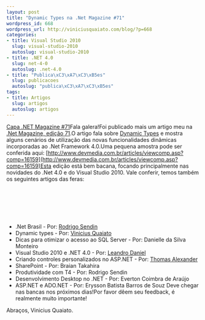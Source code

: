 ```yaml
---
layout: post
title: "Dynamic Types na .Net Magazine #71"
wordpress_id: 668
wordpress_url: http://viniciusquaiato.com/blog/?p=668
categories:
- title: Visual Studio 2010
  slug: visual-studio-2010
  autoslug: visual-studio-2010
- title: .NET 4.0
  slug: net-4-0
  autoslug: .net-4.0
- title: "Publica\xC3\xA7\xC3\xB5es"
  slug: publicacoes
  autoslug: "publica\xC3\xA7\xC3\xB5es"
tags:
- title: Artigos
  slug: artigos
  autoslug: artigos
---
```

[Capa .NET Magazine #71](http://www.devmedia.com.br/loja/img/capa_net71_G.jpg ".NET Magazine #71")Fala galera!Foi publicado mais um artigo meu na [.Net Magazine, edição 71](http://www.devmedia.com.br/resumo/default.asp?ed=71&site=1#2322).O artigo fala sobre [Dynamic Types](http://viniciusquaiato.com/blog/tag/dynamic/) e mostra alguns cenários de utilização das novas funcionalidades dinâmicas incorporadas ao .Net Framework 4.0.Uma pequena amostra pode ser conferida aqui: [http://www.devmedia.com.br/articles/viewcomp.asp?comp=16159](http://www.devmedia.com.br/articles/viewcomp.asp?comp=16159)Esta edição está bem bacana, focando principalmente nas novidades do .Net 4.0 e do Visual Studio 2010. Vale conferir, temos também os seguintes artigos das feras:
 

 

 

 
- .Net Brasil - Por: [Rodrigo Sendin](http://twitter.com/rodrigosendin)
- Dynamic types - Por: [Vinicius Quaiato](http://twitter.com/vquaiato)
- Dicas para otimizar o acesso ao SQL Server - Por: Danielle da Silva Monteiro
- Visual Studio 2010 e .NET 4.0 - Por: [Leandro Daniel](http://twitter.com/leandronet)
- Criando controles personalizados no ASP.NET - Por: [Thomas Alexander](http://twitter.com/tomalexsemple)
- SharePoint - Por: Braian Takahira
- Produtividade com T4 - Por: Rodrigo Sendin
- Desenvolvimento Desktop no .NET - Por: Everton Coimbra de Araújo
- ASP.NET e ADO.NET - Por: Erysson Batista Barros de Souz
Deve chegar nas bancas nos próximos dias!Por favor dêem seu feedback, é realmente muito importante!

Abraços,
Vinicius Quaiato.
